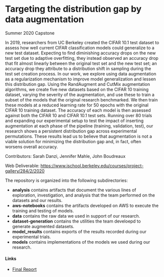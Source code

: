 # Targeting the distribution gap by data augmentation

Summer 2020 Capstone
 
In 2019, researchers from UC Berkeley created the CIFAR 10.1 test dataset to assess how well current CIFAR classification models could generalize to a new test dataset.  Expecting to find diminishing accuracy drops on the new test set due to adaptive overfitting, they instead observed an accuracy drop that fit almost linearly between the original test set and the new test set;  an accuracy drop they attribute to a distribution shift in sampling during the test set creation process.  In our work, we explore using data augmentation as a regularization mechanism to improve model generalization and lessen this distribution gap.  Using the RandAugment and CutMix augmentation algorithms, we create five new datasets based on the CIFAR 10 training dataset, varying the severity of the augmentation, and use these to train a subset of the models that the original research benchmarked.  We then train these models at a reduced learning rate for 50 epochs with the original CIFAR 10 training dataset.  The accuracy of each model is then assessed against both the CIFAR 10 and CIFAR 10.1 test sets.   Running over 80 trials and expanding our experimental setup to test the impact of inserting augmentation at each phase of the pipeline (training, validation, test), our research shows a persistent distribution gap across experimental permutations.  These results lead us to believe that augmentation is not a viable solution for minimizing the distribution gap and, in fact, often worsens overall accuracy.
 
Contributors: Sarah Danzi, Jennifer Mahle, John Boudreaux

Web Deliverable:  https://www.ischool.berkeley.edu/courses/project-gallery/284/2/2020

The repository is organized into the following subdirectories:
  * **analysis** contains artifacts that document the various lines of exploration, investigation, and analysis that the team performed on the datasets and our results.  
  * **aws-notebooks** contains the artifacts developed on AWS to execute the training and testing of models.
  * **data** contains the raw data we used in support of our research.
  * **dataset-generation** contains the utilities the team develoepd to generate augmented datasets.
  * **model_results** contains exports of the results recorded during our experimental trials.
  * **models** contains implementations of the models we used during our research.

#### Links
* [Final Report](https://docs.google.com/document/d/1B51_CuTtN47iD6n39JeM0KiFAwyoZMMRby2jW2rx5Ho/edit?usp=sharing)
